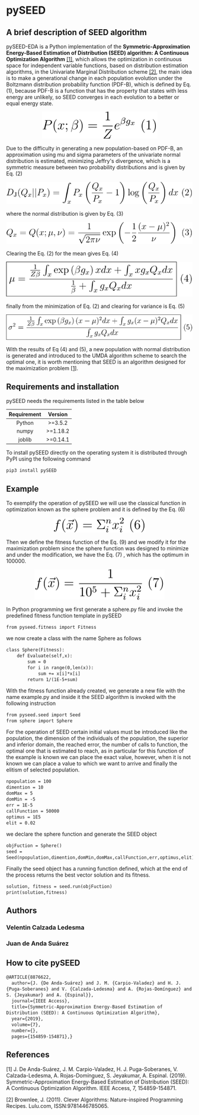 # pySEED
## A brief description of SEED algorithm
pySEED-EDA is a Python implementation of the **Symmetric-Approximation Energy-Based Estimation of Distribution (SEED) algorithm: A Continuous Optimization Algorithm** [[1]](#1), which allows the optimization in continuous space for independent variable functions, based on distribution estimation algorithms, in the Univariate Marginal Distribution scheme [[2]](#2), the main idea is to make a generational change in each population evolution under the Boltzmann distribution probability function (PDF-B), which is defined by Eq. (1), because PDF-B is a function that has the property that states with less energy are unlikely, so SEED converges in each evolution to a better or equal energy state.

<p align="center"><img src="img/eq1.svg" /><p>



Due to the difficulty in generating a new population-based on PDF-B, an approximation using mu and sigma parameters of the univariate normal distribution is estimated, minimizing Jeffry's divergence, which is a symmetric measure between two probability distributions and is given by Eq. (2)

<p align="center"><img src="img/2.svg" /><p>

where the normal distribution is given by Eq. (3)

<p align="center"><img src="img/eq3.svg" /><p>

Clearing the Eq. (2) for the mean gives Eq. (4)

<p align="center"><img src="img/eq4.svg" /><p>

finally from the minimization of Eq. (2) and clearing for variance is Eq. (5)

<p align="center"><img src="img/eq5.svg" /><p>

With the results of Eq (4) and (5), a new population with normal distribution is generated and introduced to the UMDA algorithm scheme to search the optimal one, it is worth mentioning that SEED is an algorithm designed for the maximization problem [[1]](#1).

## Requirements and installation
pySEED needs the requirements listed in the table below

| Requirement | Version |
| :---: | :---: |
| Python | >=3.5.2 |
| numpy | >=1.18.2 |
| joblib | >=0.14.1 |

To install pySEED directly on the operating system it is distributed through PyPI using the following command
```
pip3 install pySEED
```
## Example
To exemplify the operation of pySEED we will use the classical function in optimization known as the sphere problem and it is defined by the Eq. (6)

<p align="center"><img src="img/eq6.svg" /><p>

Then we define the fitness function of the Eq. (9) and we modify it for the maximization problem since the sphere function was designed to minimize and under the modification, we have the Eq. (7) , which has the optimum in 100000.

<p align="center"><img src="img/eq7.svg" /><p>

In Python programming we first generate a sphere.py file and invoke the predefined fitness function template in pySEED

```
from pyseed.fitness import Fitness
```

we now create a class with the name Sphere as follows

```
class Sphere(Fitness):
    def Evaluate(self,x):
        sum = 0
        for i in range(0,len(x)):
            sum += x[i]*x[i]
        return 1/(1E-5+sum)
```
With the fitness function already created, we generate a new file with the name example.py and inside it the SEED algorithm is invoked with the following instruction

```
from pyseed.seed import Seed
from sphere import Sphere
```

For the operation of SEED certain initial values must be introduced like the population, the dimension of the individuals of the population, the superior and inferior domain, the reached error, the number of calls to function, the optimal one that is estimated to reach, as in particular for this function of the example is known we can place the exact value, however, when it is not known we can place a value to which we want to arrive and finally the elitism of selected population.

```
npopulation = 100
dimention = 10
domMax = 5
domMin = -5
err = 1E-5
callFunction = 50000
optimus = 1E5
elit = 0.02
```
we declare the sphere function and generate the SEED object

```
objFuction = Sphere()
seed = Seed(npopulation,dimention,domMin,domMax,callFunction,err,optimus,elit)
```

Finally the seed object has a running function defined, which at the end of the process returns the best vector solution and its fitness.

```
solution, fitness = seed.run(objFuction)
print(solution,fitness)
```
## Authors
### Velentin Calzada Ledesma
### Juan de Anda Suárez

## How to cite pySEED
```
@ARTICLE{8876622,
  author={J. {De Anda-Suárez} and J. M. {Carpio-Valadez} and H. J. {Puga-Soberanes} and V. {Calzada-Ledesma} and A. {Rojas-Domínguez} and S. {Jeyakumar} and A. {Espinal}},
  journal={IEEE Access},
  title={Symmetric-Approximation Energy-Based Estimation of Distribution (SEED): A Continuous Optimization Algorithm},
  year={2019},
  volume={7},
  number={},
  pages={154859-154871},}
```


## References
<a id="1">[1]</a>
J. De Anda-Suárez, J. M. Carpio-Valadez, H. J. Puga-Soberanes, V. Calzada-Ledesma, A. Rojas-Domínguez, S. Jeyakumar, A. Espinal. (2019). Symmetric-Approximation Energy-Based Estimation of Distribution (SEED): A Continuous Optimization Algorithm.
IEEE Access, 7, 154859-154871.

<a id="2">[2]</a>
Brownlee, J. (2011).
Clever Algorithms: Nature-inspired Programming Recipes.
Lulu.com, ISSN:9781446785065.
